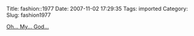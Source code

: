 Title: fashion::1977
Date: 2007-11-02 17:29:35
Tags: imported
Category: 
Slug: fashion1977

<a href="http://15minutelunch.blogspot.com/2007/10/strap-in-shut-up-and-hold-on-were-going.html">Oh... My... God...</a>
